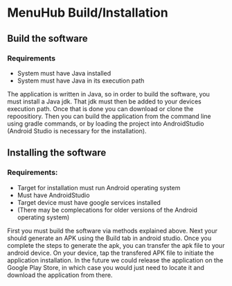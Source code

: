 # MenuHub Build/Installation 

## Build the software

### Requirements
- System must have Java installed
- System must have Java in its execution path

The application is written in Java, so in order to build the software, you must install a Java jdk. That jdk must then be added to your devices execution path. Once that is done you can download or clone the repoositiory. Then you can build the application from the command line using gradle commands, or by loading the project into AndroidStudio (Android Studio is necessary for the installation). 

## Installing the software

### Requirements:
- Target for installation must run Android operating system
- Must have AndroidStudio
- Target device must have google services installed
- (There may be complecations for older versions of the Android operating system)


First you must build the software via methods explained above. Next your should generate an APK using the Build tab in android studio. Once you complete the steps to generate the apk, you can transfer the apk file to your android device. On your device, tap the transfered APK file to initiate the application installation. In the future we could release the application on the Google Play Store, in which case you would just need to locate it and download the application from there.

